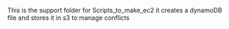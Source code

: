 This is the support folder for Scripts_to_make_ec2
it creates a dynamoDB file and stores it in s3 to manage conflicts